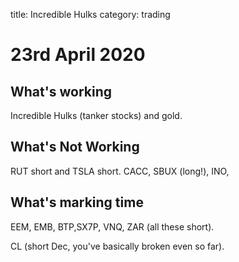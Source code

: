 title: Incredible Hulks 
category: trading

# 23rd April 2020

## What's working

Incredible Hulks (tanker stocks) and gold.

## What's Not Working

RUT short and TSLA short. CACC, SBUX (long!), INO, 

## What's marking time

EEM, EMB, BTP,SX7P, VNQ, ZAR (all these short).

CL (short Dec, you've basically broken even so far).